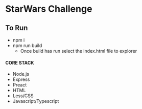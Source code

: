 # StarWars Challenge

## To Run
+ npm i
+ npm run build
  + Once build has run select the index.html file to explorer 

#### CORE STACK
+ Node.js
+ Express
+ Preact
+ HTML
+ Less/CSS
+ Javascript/Typescript
